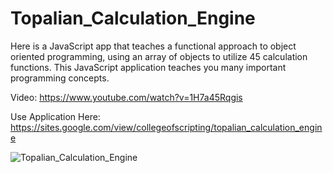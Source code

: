 # Topalian_Calculation_Engine
Here is a JavaScript app that teaches a functional approach to object oriented programming, using an array of objects to utilize 45 calculation functions. This JavaScript application teaches you many important programming concepts.

Video: https://www.youtube.com/watch?v=1H7a45Rqgis

Use Application Here: https://sites.google.com/view/collegeofscripting/topalian_calculation_engine

![Topalian_Calculation_Engine](https://pbs.twimg.com/media/F0HN9-6WAAEsWzg?format=jpg&name=large)
